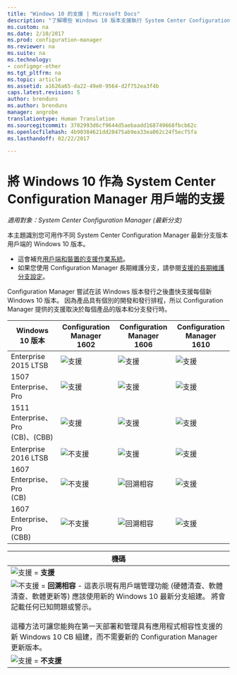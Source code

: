 ```yaml
---
title: "Windows 10 的支援 | Microsoft Docs"
description: "了解哪些 Windows 10 版本支援執行 System Center Configuration Manager 用戶端。"
ms.custom: na
ms.date: 2/10/2017
ms.prod: configuration-manager
ms.reviewer: na
ms.suite: na
ms.technology:
- configmgr-other
ms.tgt_pltfrm: na
ms.topic: article
ms.assetid: a1626a65-da22-49e0-9564-d2f752ea3f4b
caps.latest.revision: 5
author: brenduns
ms.author: brenduns
manager: angrobe
translationtype: Human Translation
ms.sourcegitcommit: 3702993d6cf9644d5aebaadd168749668fbcb62c
ms.openlocfilehash: 4b90384621dd20475ab9ea33ea062c24f5ecf5fa
ms.lasthandoff: 02/22/2017

---
```

# <a name="support-for-windows-10-as-a-client-of-system-center-configuration-manager"></a>將 Windows 10 作為 System Center Configuration Manager 用戶端的支援

*適用對象：System Center Configuration Manager (最新分支)*


 本主題識別您可用作不同 System Center Configuration Manager 最新分支版本用戶端的 Windows 10 版本。

- 這會補充[用戶端和裝置的支援作業系統](/sccm/core/plan-design/configs/supported-operating-systems-for-clients-and-devices)。
- 如果您使用 Configuration Manager 長期維護分支，請參閱[支援的長期維護分支設定](/sccm/core/understand/supported-configurations-for-ltsb)。

Configuration Manager 嘗試在該 Windows 版本發行之後盡快支援每個新 Windows 10 版本。 因為產品具有個別的開發和發行排程，所以 Configuration Manager 提供的支援取決於每個產品的版本和分支發行時。  



|Windows 10 版本 |Configuration Manager 1602|Configuration Manager 1606|Configuration Manager 1610|
|---------------------|-----|-----|-----|
|Enterprise 2015 LTSB |![支援](media/green_check.png) |![支援](media/green_check.png) |![支援](media/green_check.png) |
|1507 <br />Enterprise、Pro | ![支援](media/green_check.png)| ![支援](media/green_check.png)|![支援](media/green_check.png) |
|1511 <br />Enterprise、Pro <br />(CB)、(CBB) |![支援](media/green_check.png) |![支援](media/green_check.png) |![支援](media/green_check.png) |
|Enterprise 2016 LTSB    |![不支援](media/Red_X.png) |![支援](media/green_check.png) | ![支援](media/green_check.png)|
|1607 <br />Enterprise、Pro<br /> (CB)    |![不支援](media/Red_X.png) |![回溯相容](media/blue_compat.png) |![支援](media/green_check.png) |
|1607 <br />Enterprise、Pro <br />(CBB)    |![不支援](media/Red_X.png) |![回溯相容](media/Red_X.png) |![支援](media/green_check.png) |


|機碼|
|--|
|![支援](media/green_check.png) = **支援**  |
|![不支援](media/blue_compat.png)  = **回溯相容** - 這表示現有用戶端管理功能 (硬體清查、軟體清查、軟體更新等) 應該使用新的 Windows 10 最新分支組建。 將會記載任何已知問題或警示。 <br><br>這種方法可讓您能夠在第一天部署和管理具有應用程式相容性支援的新 Windows 10 CB 組建，而不需要新的 Configuration Manager 更新版本。 |
|![支援](media/Red_X.png) = **不支援**|

